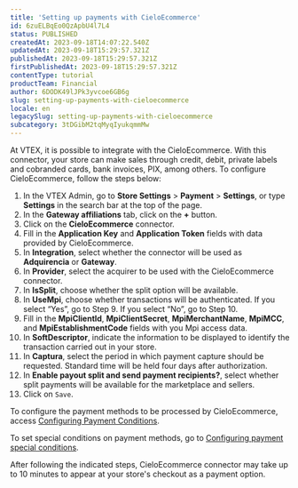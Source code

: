 ```yaml
---
title: 'Setting up payments with CieloEcommerce'
id: 6zuELBqEo0QzApbU4l7L4
status: PUBLISHED
createdAt: 2023-09-18T14:07:22.540Z
updatedAt: 2023-09-18T15:29:57.321Z
publishedAt: 2023-09-18T15:29:57.321Z
firstPublishedAt: 2023-09-18T15:29:57.321Z
contentType: tutorial
productTeam: Financial
author: 6DODK49lJPk3yvcoe6GB6g
slug: setting-up-payments-with-cieloecommerce
locale: en
legacySlug: setting-up-payments-with-cieloecommerce
subcategory: 3tDGibM2tqMyqIyukqmmMw
---
```


At VTEX, it is possible to integrate with the CieloEcommerce. With this connector, your store can make sales through credit, debit, private labels and cobranded cards, bank invoices, PIX, among others. To configure CieloEcommerce, follow the steps below:

1. In the VTEX Admin, go to __Store Settings__ > __Payment__ > __Settings__, or type __Settings__ in the search bar at the top of the page.
2. In the __Gateway affiliations__ tab, click on the __+__ button.
3. Click on the __CieloEcommerce__ connector.
4. Fill in the __Application Key__ and __Application Token__ fields with data provided by CieloEcommerce.
5. In __Integration__, select whether the connector will be used as __Adquirencia__ or __Gateway__.
6. In __Provider__, select the acquirer to be used with the CieloEcommerce connector.
7. In __IsSplit__, choose whether the split option will be available.
8. In __UseMpi__, choose whether transactions will be authenticated. If you select “Yes”, go to Step 9. If you select “No”, go to Step 10.
9. Fill in the __MpiClientId__, __MpiClientSecret__, __MpiMerchantName__, __MpiMCC__, and __MpiEstablishmentCode__ fields with you Mpi access data.
10. In __SoftDescriptor__, indicate the information to be displayed to identify the transaction carried out in your store.
11. In __Captura__, select the period in which payment capture should be requested. Standard time will be held four days after authorization.
12. In __Enable payout split and send payment recipients?__, select whether split payments will be available for the marketplace and sellers.
13. Click on `Save`.

To configure the payment methods to be processed by CieloEcommerce, access [Configuring Payment Conditions](https://help.vtex.com/en/tutorial/how-to-configure-payment-conditions--tutorials_455#).

To set special conditions on payment methods, go to [Configuring payment special conditions](https://help.vtex.com/en/tutorial/special-conditions--tutorials_456#).

After following the indicated steps, CieloEcommerce connector may take up to 10 minutes to appear at your store's checkout as a payment option.
